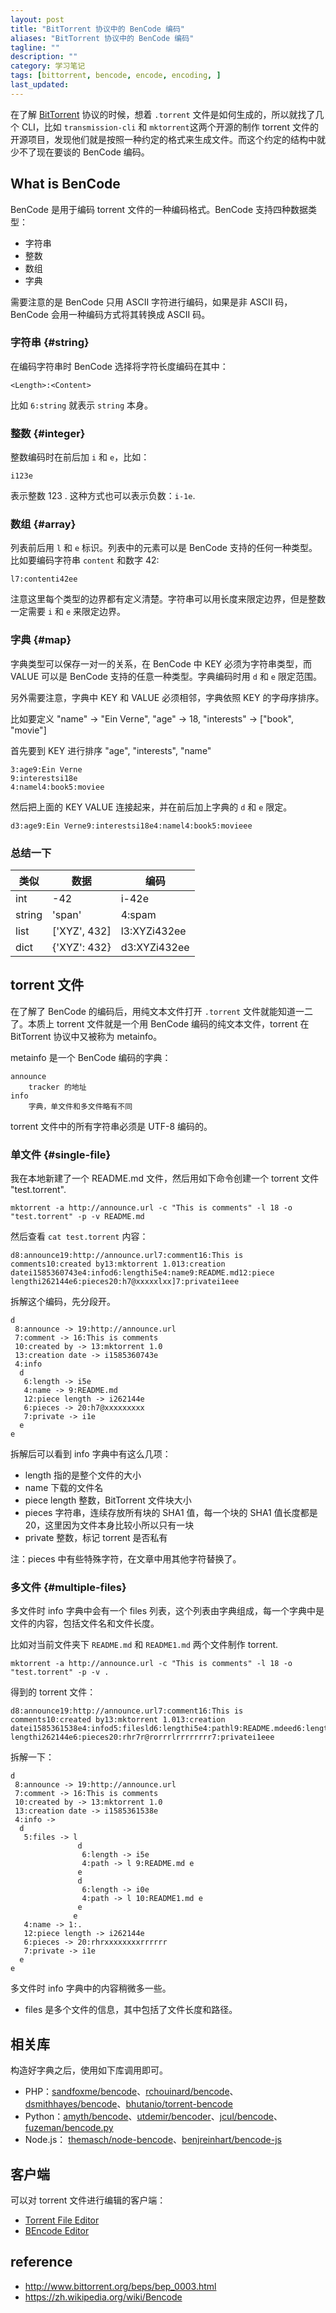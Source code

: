 ```yaml
---
layout: post
title: "BitTorrent 协议中的 BenCode 编码"
aliases: "BitTorrent 协议中的 BenCode 编码"
tagline: ""
description: ""
category: 学习笔记
tags: [bittorrent, bencode, encode, encoding, ]
last_updated:
---
```


在了解 [BitTorrent](/post/2020/02/everything-related-about-bittorrent-and-pt.html) 协议的时候，想着 `.torrent` 文件是如何生成的，所以就找了几个 CLI，比如 `transmission-cli` 和 `mktorrent`这两个开源的制作 torrent 文件的开源项目，发现他们就是按照一种约定的格式来生成文件。而这个约定的结构中就少不了现在要谈的 BenCode 编码。

## What is BenCode
BenCode 是用于编码 torrent 文件的一种编码格式。BenCode 支持四种数据类型：

- 字符串
- 整数
- 数组
- 字典

需要注意的是 BenCode 只用 ASCII 字符进行编码，如果是非 ASCII 码，BenCode 会用一种编码方式将其转换成 ASCII 码。

### 字符串 {#string}
在编码字符串时 BenCode 选择将字符长度编码在其中：

	<Length>:<Content>

比如 `6:string` 就表示 `string` 本身。

### 整数 {#integer}
整数编码时在前后加 `i` 和 `e`，比如：

	i123e


表示整数 123 . 这种方式也可以表示负数：`i-1e`.

### 数组 {#array}
列表前后用 `l` 和 `e` 标识。列表中的元素可以是 BenCode 支持的任何一种类型。比如要编码字符串 `content` 和数字 42:

	l7:contenti42ee

注意这里每个类型的边界都有定义清楚。字符串可以用长度来限定边界，但是整数一定需要 `i` 和 `e` 来限定边界。

### 字典 {#map}
字典类型可以保存一对一的关系，在 BenCode 中 KEY 必须为字符串类型，而 VALUE 可以是 BenCode 支持的任意一种类型。字典编码时用 `d` 和 `e` 限定范围。

另外需要注意，字典中 KEY 和 VALUE 必须相邻，字典依照 KEY 的字母序排序。

比如要定义 "name" -> "Ein Verne", "age" -> 18, "interests" -> ["book", "movie"]

首先要到 KEY 进行排序 "age", "interests", "name"

	3:age9:Ein Verne
	9:interestsi18e
	4:namel4:book5:moviee

然后把上面的 KEY VALUE 连接起来，并在前后加上字典的 `d` 和 `e` 限定。

	d3:age9:Ein Verne9:interestsi18e4:namel4:book5:movieee

### 总结一下

| 类似   | 数据         | 编码         |
| ------ | ------------ | ------------ |
| int    | -42          | i-42e        |
| string | 'span'       | 4:spam       |
| list   | ['XYZ', 432] | l3:XYZi432ee |
| dict   | {'XYZ': 432} | d3:XYZi432ee             |

## torrent 文件
在了解了 BenCode 的编码后，用纯文本文件打开 `.torrent` 文件就能知道一二了。本质上 torrent 文件就是一个用 BenCode 编码的纯文本文件，torrent 在 BitTorrent 协议中又被称为 metainfo。

metainfo 是一个 BenCode 编码的字典：

	announce
		tracker 的地址
	info
		字典，单文件和多文件略有不同

torrent 文件中的所有字符串必须是 UTF-8 编码的。

### 单文件 {#single-file}
我在本地新建了一个 README.md 文件，然后用如下命令创建一个 torrent 文件 "test.torrent".

	mktorrent -a http://announce.url -c "This is comments" -l 18 -o "test.torrent" -p -v README.md

然后查看 `cat test.torrent` 内容：

	d8:announce19:http://announce.url7:comment16:This is comments10:created by13:mktorrent 1.013:creation datei1585360743e4:infod6:lengthi5e4:name9:README.md12:piece lengthi262144e6:pieces20:h7@xxxxxlxx]7:privatei1eee

拆解这个编码，先分段开。


	d
	 8:announce -> 19:http://announce.url
	 7:comment -> 16:This is comments
	 10:created by -> 13:mktorrent 1.0
	 13:creation date -> i1585360743e
	 4:info
	  d
	   6:length -> i5e
	   4:name -> 9:README.md
	   12:piece length -> i262144e
	   6:pieces -> 20:h7@xxxxxxxxx
	   7:private -> i1e
	  e
	e

拆解后可以看到 info 字典中有这么几项：

- length 指的是整个文件的大小
- name 下载的文件名
- piece length 整数，BitTorrent 文件块大小
- pieces 字符串，连续存放所有块的 SHA1 值，每一个块的 SHA1 值长度都是 20，这里因为文件本身比较小所以只有一块
- private 整数，标记 torrent 是否私有


注：pieces 中有些特殊字符，在文章中用其他字符替换了。

### 多文件 {#multiple-files}
多文件时 info 字典中会有一个 files 列表，这个列表由字典组成，每一个字典中是文件的内容，包括文件名和文件长度。

比如对当前文件夹下 `README.md` 和 `README1.md` 两个文件制作 torrent.

	mktorrent -a http://announce.url -c "This is comments" -l 18 -o "test.torrent" -p -v .

得到的 torrent 文件：

	d8:announce19:http://announce.url7:comment16:This is comments10:created by13:mktorrent 1.013:creation datei1585361538e4:infod5:filesld6:lengthi5e4:pathl9:README.mdeed6:lengthi0e4:pathl10:README1.mdeee4:name1:.12:piece lengthi262144e6:pieces20:rhr7r@rorrrlrrrrrrrr7:privatei1eee

拆解一下：

	d
	 8:announce -> 19:http://announce.url
	 7:comment -> 16:This is comments
	 10:created by -> 13:mktorrent 1.0
	 13:creation date -> i1585361538e
	 4:info ->
	  d
	   5:files -> l
	               d
				    6:length -> i5e
				    4:path -> l 9:README.md e
				   e
				   d
				    6:length -> i0e
				    4:path -> l 10:README1.md e
				   e
				  e
	   4:name -> 1:.
	   12:piece length -> i262144e
	   6:pieces -> 20:rhrxxxxxxxxrrrrrr
	   7:private -> i1e
	  e
	e

多文件时 info 字典中的内容稍微多一些。

- files 是多个文件的信息，其中包括了文件长度和路径。

## 相关库
构造好字典之后，使用如下库调用即可。

- PHP：[sandfoxme/bencode](https://github.com/sandfoxme/bencode)、[rchouinard/bencode](https://github.com/rchouinard/bencode)、[dsmithhayes/bencode](https://github.com/dsmithhayes/bencode)、[bhutanio/torrent-bencode](https://github.com/bhutanio/torrent-bencode)
- Python：[amyth/bencode](https://github.com/amyth/bencode)、[utdemir/bencoder](https://github.com/utdemir/bencoder)、[jcul/bencode](https://github.com/jcul/bencode)、[fuzeman/bencode.py](https://github.com/fuzeman/bencode.py)
- Node.js： [themasch/node-bencode](https://github.com/themasch/node-bencode)、[benjreinhart/bencode-js](https://github.com/benjreinhart/bencode-js)


## 客户端
可以对 torrent 文件进行编辑的客户端：

- [Torrent File Editor](https://torrent-file-editor.github.io/)
- [BEncode Editor](https://sites.google.com/site/ultimasites/bencode-editor)

## reference

- <http://www.bittorrent.org/beps/bep_0003.html>
- <https://zh.wikipedia.org/wiki/Bencode>
